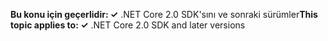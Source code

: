 <span data-ttu-id="a828c-101">**Bu konu için geçerlidir: ✓** .NET Core 2.0 SDK'sını ve sonraki sürümler</span><span class="sxs-lookup"><span data-stu-id="a828c-101">**This topic applies to: ✓** .NET Core 2.0 SDK and later versions</span></span>